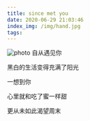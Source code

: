 ```yaml
---
title: since met you
date: 2020-06-29 21:03:46
index_img: /img/hand.jpg
tags:
---
```

![photo](/img/bird.jpg)
自从遇见你

黑白的生活变得充满了阳光

一想到你

心里就和吃了蜜一样甜

更从未如此渴望周末